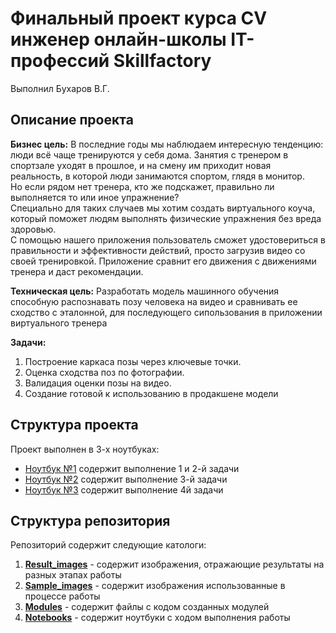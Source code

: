 # Финальный проект курса CV инженер oнлайн-школы IT-профессий Skillfactory  
Выполнил Бухаров В.Г.  
## Описание проекта  
**Бизнес цель:** В последние годы мы наблюдаем интересную тенденцию: люди всё чаще тренируются у себя дома. Занятия с тренером в спортзале уходят в прошлое, и на смену им приходит новая реальность, в которой люди занимаются спортом, глядя в монитор.  
Но если рядом нет тренера, кто же подскажет, правильно ли выполняется то или иное упражнение?  
Специально для таких случаев мы хотим создать виртуального коуча, который поможет людям выполнять физические упражнения без вреда здоровью.  
С помощью нашего приложения пользователь сможет удостовериться в правильности и эффективности действий, просто загрузив видео со своей тренировкой. Приложение сравнит его движения с движениями тренера и даст рекомендации.

**Техническая цель:** 
Разработать модель машинного обучения способную распознавать позу человека на видео и сравнивать ее сходство с эталонной, для последующего сипользования в приложении виртуального тренера  

**Задачи:**
1. Построение каркаса позы через ключевые точки.
2. Оценка сходства поз по фотографии.
3. Валидация оценки позы на видео.
4. Создание готовой к использованию в продакшене модели

## Структура проекта
Проект выполнен в 3-х ноутбуках: 
- [Ноутбук №1]() содержит выполнение 1 и 2-й задачи
- [Ноутбук №2]() содержит выполнение 3-й задачи
- [Ноутбук №3]() содержит выполнение 4й задачи

## Структура репозитория 
Репозиторий содержит следующие катологи: 
1. [**Result_images**]() - содержит изображения, отражающие результаты на разных этапах работы 
2. [**Sample_images**]() - содержит изображения использованные в процессе работы 
3. [**Modules**]() - содержит файлы с кодом созданных модулей
4. [**Notebooks**]() - содержит ноутбуки с ходом выполнения работы
